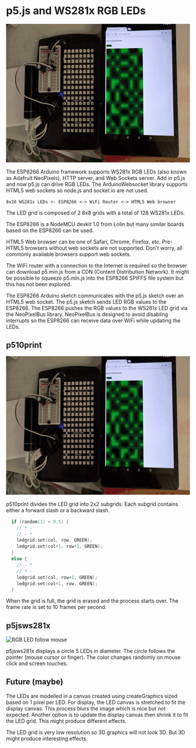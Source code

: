 p5.js and WS281x RGB LEDs
=========================

![RGB LED 10PRINT](./images/10print.gif)

The ESP8266 Arduino framework supports WS281x RGB LEDs (also known as Adafruit
NeoPixels), HTTP server, and Web Sockets server. Add in p5.js and now p5.js can
drive RGB LEDs. The ArduinoWebsocket library supports HTML5 web sockets so
node.js and socket.io are not used.

```
8x16 WS281x LEDs <- ESP8266 <-> WiFi Router <-> HTML5 Web browser
```

The LED grid is composed of 2 8x8 grids with a total of 128 WS281x LEDs.

The ESP8266 is a NodeMCU devkit 1.0 from Lolin but many similar boards based
on the ESP8266 can be used.

HTML5 Web browser can be one of Safari, Chrome, Firefox, etc. Pre-HTML5
browsers without web sockets are not supported. Don't worry, all commonly
available browsers support web sockets.

The WiFi router with a connection to the Internet is required so the browser
can download p5.min.js from a CDN (Content Distribution Network). It might be
possible to squeeze p5.min.js into the ESP8266 SPIFFS file system but this has
not been explored.

The ESP8266 Arduino sketch communicates with the p5.js sketch over an HTML5 web
socket. The p5.js sketch sends LED RGB values to the ESP8266. The ESP8266
pushes the RGB values to the WS281x LED grid via the NeoPixelBus library.
NeoPixelBus is designed to avoid disabling interrupts so the ESP8266 can
receive data over WiFi while updating the LEDs.

## p510print

![RGB LED 10PRINT](./images/10print.gif)

p510print divides the LED grid into 2x2 subgrids. Each subgrid contains either
a forward slash or a backward slash.

```C
  if (random(1) < 0.5) {
    // * -
    // - *
    ledgrid.set(col, row, GREEN);
    ledgrid.set(col+1, row+1, GREEN);
  }
  else {
    // - *
    // * -
    ledgrid.set(col, row+1, GREEN);
    ledgrid.set(col+1, row, GREEN);
  }
```

When the grid is full, the grid is erased and the process starts over. The
frame rate is set to 10 frames per second.

## p5jsws281x

![RGB LED follow mouse](./images/p5jsws281x.gif)

p5jsws281x displays a circle 5 LEDs in diameter. The circle follows the pointer
(mouse cursor or finger). The color changes randomly on mouse click and screen
touches.

## Future (maybe)

The LEDs are modelled in a canvas created using createGraphics sized based on 1
pixel per LED. For display, the LED canvas is stretched to fit the display
canvas. This process blurs the image which is nice but not expected.  Another
option is to update the display canvas then shrink it to fit the LED grid. This
might produce different effects.

The LED grid is very low resolution so 3D graphics will not look 3D. But 3D
might produce interesting effects.

